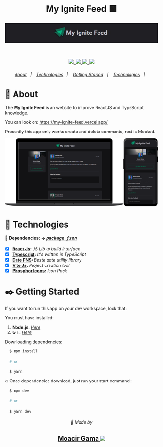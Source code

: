 <h1 align=center> My Ignite Feed 🟩 </h1> 
<p align=center>
  <img src="readme-assets/header.png" width=700 />
</p>

<h1 align="center">  
    <a href="https://vercel.com/" target="_blank"  rel="noopener noreferrer">
        <img src="https://img.shields.io/badge/vercel-%23000000.svg?style=for-the-badge&logo=vercel&logoColor=white" height="25">
    </a>
    <a href="https://www.typescriptlang.org/" target="_blank"  rel="noopener noreferrer" >
        <img src="https://badgen.net/badge/-/TypeScript?icon=typescript&label&labelColor=blue&color=555555" height="25">
    </a>
    <a href="https://pt-br.reactjs.org/docs/getting-started.html" target="_blank"  rel="noopener noreferrer">
        <img src="https://badges.aleen42.com/src/react.svg" height="25">
    </a>
    <a href="https://code.visualstudio.com/" target="_blank"  rel="noopener noreferrer" height="25">
        <img src="https://badges.aleen42.com/src/visual_studio_code.svg" height="25">
    </a>
</h1>

<h6 align=center>
  <a href="#notebook-about">About</a>&nbsp;&nbsp;&nbsp;|&nbsp;&nbsp;&nbsp;
  <a href="#hammer-technologies">Technologies</a>&nbsp;&nbsp;&nbsp;|&nbsp;&nbsp;&nbsp;
  <a href="#black_nib-getting-started">Getting Started</a>&nbsp;&nbsp;&nbsp;|&nbsp;&nbsp;&nbsp;
  <a href="#hammer-technologies">Technologies</a>&nbsp;&nbsp;&nbsp;|&nbsp;&nbsp;&nbsp;
</h6>

# :notebook: About

The **My Ignite Feed** is an website to improve ReactJS and TypeScript knowledge.

You can look on: https://my-ignite-feed.vercel.app/

Presently this app only works create and delete comments, rest is Mocked.

<div align="center">
    <img src="readme-assets/desk-side.png" width="600">

</div>

# :hammer: Technologies

#### 📃 Dependencies: -> <i><kbd> [package.json](./package.json) </kbd></i>

- [x] <b>[React Js](https://reactjs.org/):</b> <i>JS Lib to build interface</i>
- [x] <b>[Typescript](https://www.typescriptlang.org/):</b> <i>It's written in TypeScript</i>
- [x] <b>[Date FNS](https://date-fns.org/):</b> <i>Beste date utility library </i>
- [x] <b>[Vite Js](https://vitejs.dev/):</b> <i>Project creation tool </i>
- [x] <b>[Phosphor Icons](https://github.com/phosphor-icons/phosphor-react):</b> <i>Icon Pack </i>

# :black_nib: Getting Started

If you want to run this app on your dev workspace, look that:

You must have installed:

1. **Node.js**. <i>[Here](https://nodejs.org/en/)</i>
2. **GIT**. <i>[Here](https://git-scm.com)</i>

Downloading dependencies:

```bash
  $ npm install

  # or

  $ yarn
```

:fire: Once dependencies download, just run your start command :

```bash
  $ npm dev

  # or

  $ yarn dev
```

<p align=center> 
  <h6 align=center>💙 Made by</h6> 
  <h2 align=center>
  <a href="https://www.linkedin.com/in/gama-leal">  Moacir Gama
    <img src="https://image.flaticon.com/icons/png/512/174/174857.png" width=20>
  </a>
  </h2>
</p>
